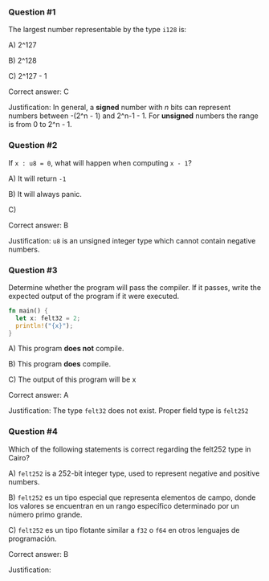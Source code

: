 ### Question #1

The largest number representable by the type `i128` is:

A) 2^127

B) 2^128

C) 2^127 - 1

Correct answer: C

Justification: In general, a **signed** number with *n* bits can represent numbers between -(2^n - 1) and 2^n-1 - 1. For **unsigned** numbers the range is from 0 to 2^n - 1.

### Question #2

If `x : u8 = 0`, what will happen when computing `x - 1`?

A) It will return `-1`

B) It will always panic.

C)

Correct answer: B

Justification: `u8` is an unsigned integer type which cannot contain negative numbers.

### Question #3

Determine whether the program will pass the compiler. If it passes, write the expected output of the program if it were executed.

```rust
fn main() {
  let x: felt32 = 2;
  println!("{x}");
}
```

A) This program **does not** compile.

B) This program **does** compile.

C) The output of this program will be x

Correct answer: A

Justification: The type `felt32` does not exist. Proper field type is `felt252`

### Question #4

Which of the following statements is correct regarding the felt252 type in Cairo?

A) `felt252` is a 252-bit integer type, used to represent negative and positive numbers.

B) `felt252` es un tipo especial que representa elementos de campo, donde los valores se encuentran en un rango específico determinado por un número primo grande.

C) `felt252` es un tipo flotante similar a `f32` o `f64` en otros lenguajes de programación.

Correct answer: B

Justification: